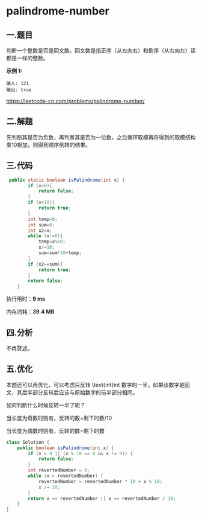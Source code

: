 # palindrome-number

## 一.题目

判断一个整数是否是回文数。回文数是指正序（从左向右）和倒序（从右向左）读都是一样的整数。

**示例 1:**

```
输入: 121
输出: true
```

https://leetcode-cn.com/problems/palindrome-number/

## 二.解题

先判断其是否为负数，再判断其是否为一位数，之后循环取模再将得到的取模结构乘10相加，则得到顺序倒转的结果。

## 三.代码

```java
 public static boolean isPalindrome(int x) {
        if (x<0){
            return false;
        }
        if (x<10){
            return true;
        }
        int temp=0;
        int sum=0;
        int x2=x;
        while (x!=0){
            temp=x%10;
            x/=10;
            sum=sum*10+temp;
        }
        if (x2==sum){
            return true;
        }
        return false;
    }
```

执行用时：**9 ms**

内存消耗：**39.4 MB**

## 四.分析

不再赘述。

## 五.优化

本题还可以再优化，可以考虑只反转 \text{int}int 数字的一半。如果该数字是回文，其后半部分反转后应该与原始数字的前半部分相同。

如何判断什么时候反转一半了呢？

当长度为奇数时则有，反转的数=剩下的数/10

当长度为偶数时则有，反转的数=剩下的数

```java
class Solution {
    public boolean isPalindrome(int x) {
        if (x < 0 || (x % 10 == 0 && x != 0)) {
            return false;
        }
        int revertedNumber = 0;
        while (x > revertedNumber) {
            revertedNumber = revertedNumber * 10 + x % 10;
            x /= 10;
        }
        return x == revertedNumber || x == revertedNumber / 10;
    }
}

```

